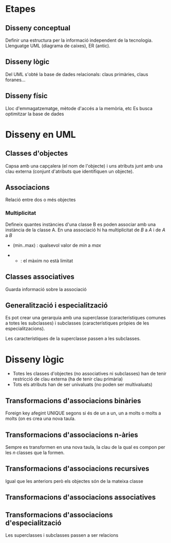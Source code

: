 # Etapes
## Disseny conceptual
Definir una estructura per la informació independent de la tecnologia.
Llenguatge UML (diagrama de caixes), ER (antic).
## Disseny lògic
Del UML s'obté la base de dades relacionals: claus primàries, claus foranes...
## Disseny físic
Lloc d'emmagatzematge, mètode d'accés a la memòria, etc
Es busca optimitzar la base de dades

# Disseny en UML
## Classes d'objectes
Capsa amb una capçalera (el nom de l'objecte) i uns atributs junt amb una clau externa (conjunt d'atributs que identifiquen un objecte).
## Associacions
Relació entre dos o més objectes
### Multiplicitat
Defineix quantes instàncies d'una classe B es poden associar amb una instància de la classe A. En una associació hi ha multiplicitat de $B$ a $A$ i de $A$ a $B$ 
- (min..max) : qualsevol valor de $min$ a $max$
* * : el màxim no està limitat

## Classes associatives
Guarda informació sobre la associació
## Generalització i especialització
Es pot crear una gerarquia amb una superclasse (característiques comunes a totes les subclasses) i subclasses (característiques pròpies de les especialitzacions).

Les característiques de la superclasse passen a les subclasses.

# Disseny lògic
- Totes les classes d'objectes (no associatives ni subclasses) han de tenir restricció de clau externa (ha de tenir clau primària)
- Tots els atributs han de ser univaluats (no poden ser multivaluats)
## Transformacions d'associacions binàries
Foreign key afegint UNIQUE segons si és de un a un, un a molts o molts a molts (on es crea una nova taula.
## Transformacions d'associacions n-àries
Sempre es transformen en una nova taula, la clau de la qual es compon per les $n$ classes que la formen.
## Transformacions d'associacions recursives
Igual que les anteriors però els objectes són de la mateixa classe
## Transformacions d'associacions associatives
## Transformacions d'associacions d'especialització
Les superclasses i subclasses passen a ser relacions